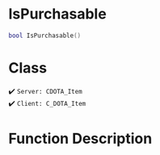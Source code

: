 # IsPurchasable
```lua
bool IsPurchasable()
```
# Class
✔️ `Server: CDOTA_Item`  
✔️ `Client: C_DOTA_Item`  

# Function Description

